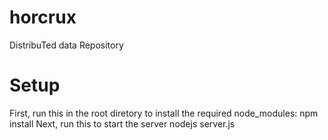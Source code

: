horcrux
=======

DistribuTed data Repository

# Setup
First, run this in the root diretory to install the required node_modules:
    npm install
Next, run this to start the server
    nodejs server.js
